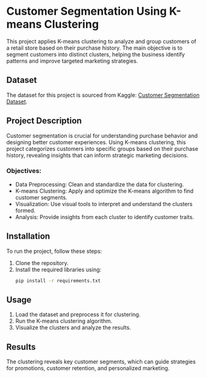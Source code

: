 # Customer Segmentation Using K-means Clustering

This project applies K-means clustering to analyze and group customers of a retail store based on their purchase history. The main objective is to segment customers into distinct clusters, helping the business identify patterns and improve targeted marketing strategies.

## Dataset
The dataset for this project is sourced from Kaggle: [Customer Segmentation Dataset](https://www.kaggle.com/datasets/vjchoudhary7/customer-segmentation-tutorial-inpython).

## Project Description
Customer segmentation is crucial for understanding purchase behavior and designing better customer experiences. Using K-means clustering, this project categorizes customers into specific groups based on their purchase history, revealing insights that can inform strategic marketing decisions.

### Objectives:
- Data Preprocessing: Clean and standardize the data for clustering.
- K-means Clustering: Apply and optimize the K-means algorithm to find customer segments.
- Visualization: Use visual tools to interpret and understand the clusters formed.
- Analysis: Provide insights from each cluster to identify customer traits.

## Installation
To run the project, follow these steps:
1. Clone the repository.
2. Install the required libraries using:
   ```bash
   pip install -r requirements.txt
   ```

## Usage
1. Load the dataset and preprocess it for clustering.
2. Run the K-means clustering algorithm.
3. Visualize the clusters and analyze the results.

## Results
The clustering reveals key customer segments, which can guide strategies for promotions, customer retention, and personalized marketing.
